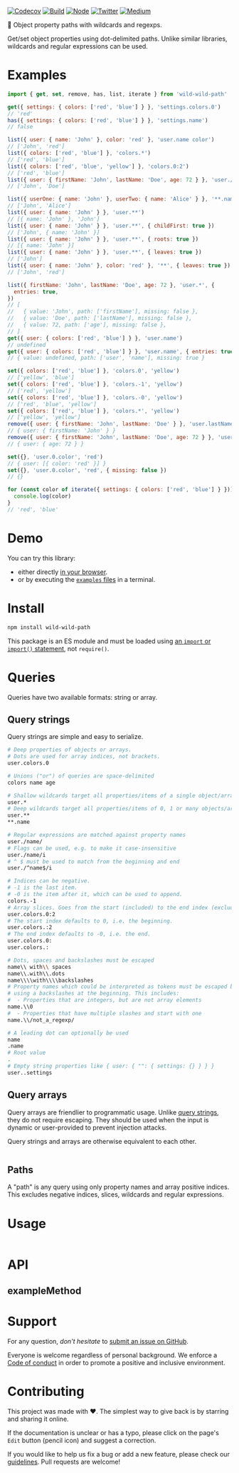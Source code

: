 [![Codecov](https://img.shields.io/codecov/c/github/ehmicky/wild-wild-path.svg?label=tested&logo=codecov)](https://codecov.io/gh/ehmicky/wild-wild-path)
[![Build](https://github.com/ehmicky/wild-wild-path/workflows/Build/badge.svg)](https://github.com/ehmicky/wild-wild-path/actions)
[![Node](https://img.shields.io/node/v/wild-wild-path.svg?logo=node.js)](https://www.npmjs.com/package/wild-wild-path)
[![Twitter](https://img.shields.io/badge/%E2%80%8B-twitter-4cc61e.svg?logo=twitter)](https://twitter.com/intent/follow?screen_name=ehmicky)
[![Medium](https://img.shields.io/badge/%E2%80%8B-medium-4cc61e.svg?logo=medium)](https://medium.com/@ehmicky)

🤠 Object property paths with wildcards and regexps.

Get/set object properties using dot-delimited paths. Unlike similar libraries,
wildcards and regular expressions can be used.

# Examples

<!-- eslint-disable fp/no-loops -->

```js
import { get, set, remove, has, list, iterate } from 'wild-wild-path'

get({ settings: { colors: ['red', 'blue'] } }, 'settings.colors.0')
// 'red'
has({ settings: { colors: ['red', 'blue'] } }, 'settings.name')
// false

list({ user: { name: 'John' }, color: 'red' }, 'user.name color')
// ['John', 'red']
list({ colors: ['red', 'blue'] }, 'colors.*')
// ['red', 'blue']
list({ colors: ['red', 'blue', 'yellow'] }, 'colors.0:2')
// ['red', 'blue']
list({ user: { firstName: 'John', lastName: 'Doe', age: 72 } }, 'user./Name/')
// ['John', 'Doe']

list({ userOne: { name: 'John' }, userTwo: { name: 'Alice' } }, '**.name')
// ['John', 'Alice']
list({ user: { name: 'John' } }, 'user.**')
// [{ name: 'John' }, 'John']
list({ user: { name: 'John' } }, 'user.**', { childFirst: true })
// ['John', { name: 'John' }]
list({ user: { name: 'John' } }, 'user.**', { roots: true })
// [{ name: 'John' }]
list({ user: { name: 'John' } }, 'user.**', { leaves: true })
// ['John']
list({ user: { name: 'John' }, color: 'red' }, '**', { leaves: true })
// ['John', 'red']

list({ firstName: 'John', lastName: 'Doe', age: 72 }, 'user.*', {
  entries: true,
})
// [
//   { value: 'John', path: ['firstName'], missing: false },
//   { value: 'Doe', path: ['lastName'], missing: false },
//   { value: 72, path: ['age'], missing: false },
// ]
get({ user: { colors: ['red', 'blue'] } }, 'user.name')
// undefined
get({ user: { colors: ['red', 'blue'] } }, 'user.name', { entries: true })
// { value: undefined, path: ['user', 'name'], missing: true }

set({ colors: ['red', 'blue'] }, 'colors.0', 'yellow')
// ['yellow', 'blue']
set({ colors: ['red', 'blue'] }, 'colors.-1', 'yellow')
// ['red', 'yellow']
set({ colors: ['red', 'blue'] }, 'colors.-0', 'yellow')
// ['red', 'blue', 'yellow']
set({ colors: ['red', 'blue'] }, 'colors.*', 'yellow')
// ['yellow', 'yellow']
remove({ user: { firstName: 'John', lastName: 'Doe' } }, 'user.lastName')
// { user: { firstName: 'John' } }
remove({ user: { firstName: 'John', lastName: 'Doe', age: 72 } }, 'user./Name/')
// { user: { age: 72 } }

set({}, 'user.0.color', 'red')
// { user: [{ color: 'red' }] }
set({}, 'user.0.color', 'red', { missing: false })
// {}

for (const color of iterate({ settings: { colors: ['red', 'blue'] } })) {
  console.log(color)
}
// 'red', 'blue'
```

# Demo

You can try this library:

- either directly [in your browser](https://repl.it/@ehmicky/wild-wild-path).
- or by executing the [`examples` files](examples/README.md) in a terminal.

# Install

```bash
npm install wild-wild-path
```

This package is an ES module and must be loaded using
[an `import` or `import()` statement](https://gist.github.com/sindresorhus/a39789f98801d908bbc7ff3ecc99d99c),
not `require()`.

# Queries

Queries have two available formats: string or array.

## Query strings

Query strings are simple and easy to serialize.

```bash
# Deep properties of objects or arrays.
# Dots are used for array indices, not brackets.
user.colors.0

# Unions ("or") of queries are space-delimited
colors name age

# Shallow wildcards target all properties/items of a single object/array
user.*
# Deep wildcards target all properties/items of 0, 1 or many objects/arrays
user.**
**.name

# Regular expressions are matched against property names
user./name/
# Flags can be used, e.g. to make it case-insensitive
user./name/i
# ^ $ must be used to match from the beginning and end
user./^name$/i

# Indices can be negative.
# -1 is the last item.
# -0 is the item after it, which can be used to append.
colors.-1
# Array slices. Goes from the start (included) to the end index (excluded).
user.colors.0:2
# The start index defaults to 0, i.e. the beginning.
user.colors.:2
# The end index defaults to -0, i.e. the end.
user.colors.0:
user.colors.:

# Dots, spaces and backslashes must be escaped
name\\ with\\ spaces
name\\.with\\.dots
name\\\\with\\\\backslashes
# Property names which could be interpreted as tokens must be escaped by
# using a backslashes at the beginning. This includes:
#  - Properties that are integers, but are not array elements
name.\\0
#  - Properties that have multiple slashes and start with one
name.\\/not_a_regexp/

# A leading dot can optionally be used
name
.name
# Root value
.
# Empty string properties like { user: { "": { settings: {} } } }
user..settings
```

## Query arrays

Query arrays are friendlier to programmatic usage. Unlike
[query strings](#query-strings), they do not require escaping. They should be
used when the input is dynamic or user-provided to prevent injection attacks.

Query strings and arrays are otherwise equivalent to each other.

```js

```

## Paths

A "path" is any query using only property names and array positive indices. This
excludes negative indices, slices, wildcards and regular expressions.

# Usage

```js

```

# API

## exampleMethod

# Support

For any question, _don't hesitate_ to [submit an issue on GitHub](../../issues).

Everyone is welcome regardless of personal background. We enforce a
[Code of conduct](CODE_OF_CONDUCT.md) in order to promote a positive and
inclusive environment.

# Contributing

This project was made with ❤️. The simplest way to give back is by starring and
sharing it online.

If the documentation is unclear or has a typo, please click on the page's `Edit`
button (pencil icon) and suggest a correction.

If you would like to help us fix a bug or add a new feature, please check our
[guidelines](CONTRIBUTING.md). Pull requests are welcome!

<!-- Thanks go to our wonderful contributors: -->

<!-- ALL-CONTRIBUTORS-LIST:START -->
<!-- prettier-ignore -->
<!--
<table><tr><td align="center"><a href="https://twitter.com/ehmicky"><img src="https://avatars2.githubusercontent.com/u/8136211?v=4" width="100px;" alt="ehmicky"/><br /><sub><b>ehmicky</b></sub></a><br /><a href="https://github.com/ehmicky/wild-wild-path/commits?author=ehmicky" title="Code">💻</a> <a href="#design-ehmicky" title="Design">🎨</a> <a href="#ideas-ehmicky" title="Ideas, Planning, & Feedback">🤔</a> <a href="https://github.com/ehmicky/wild-wild-path/commits?author=ehmicky" title="Documentation">📖</a></td></tr></table>
 -->
<!-- ALL-CONTRIBUTORS-LIST:END -->
